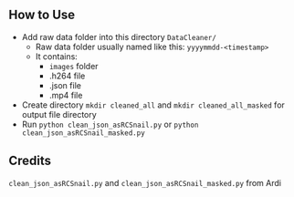 ## How to Use

- Add raw data folder into this directory `DataCleaner/`
    - Raw data folder usually named like this: `yyyymmdd-<timestamp>`
    - It contains:
        - `images` folder
        - .h264 file
        - .json file
        - .mp4 file
- Create directory `mkdir cleaned_all` and `mkdir cleaned_all_masked` for output file directory
- Run `python clean_json_asRCSnail.py` or `python clean_json_asRCSnail_masked.py`

## Credits
`clean_json_asRCSnail.py` and `clean_json_asRCSnail_masked.py` from Ardi